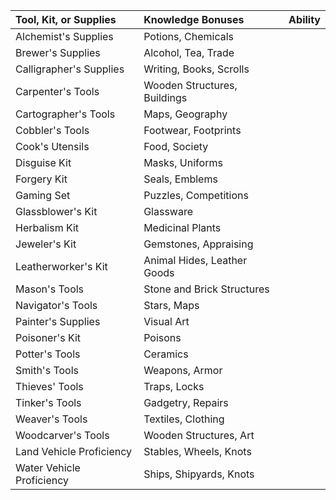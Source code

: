 | Tool, Kit, or Supplies    | Knowledge Bonuses            | Ability | 
|:------------------------- |:---------------------------- | ------- |
| Alchemist's Supplies      | Potions, Chemicals           |         |
| Brewer's Supplies         | Alcohol, Tea, Trade          |         |
| Calligrapher's Supplies   | Writing, Books, Scrolls      |         |
| Carpenter's Tools         | Wooden Structures, Buildings |         |
| Cartographer's Tools      | Maps, Geography              |         |
| Cobbler's Tools           | Footwear, Footprints         |         |
| Cook's Utensils           | Food, Society                |         |
| Disguise Kit              | Masks, Uniforms              |         |
| Forgery Kit               | Seals, Emblems               |         |
| Gaming Set                | Puzzles, Competitions        |         |
| Glassblower's Kit         | Glassware                    |         |
| Herbalism Kit             | Medicinal Plants             |         |
| Jeweler's Kit             | Gemstones, Appraising        |         |
| Leatherworker's Kit       | Animal Hides, Leather Goods  |         |
| Mason's Tools             | Stone and Brick Structures   |         |
| Navigator's Tools         | Stars, Maps                  |         |
| Painter's Supplies        | Visual Art                   |         |
| Poisoner's Kit            | Poisons                      |         |
| Potter's Tools            | Ceramics                     |         |
| Smith's Tools             | Weapons, Armor               |         |
| Thieves' Tools            | Traps, Locks                 |         |
| Tinker's Tools            | Gadgetry, Repairs            |         |
| Weaver's Tools            | Textiles, Clothing           |         |
| Woodcarver's Tools        | Wooden Structures, Art       |         |
| Land Vehicle Proficiency  | Stables, Wheels, Knots       |         |
| Water Vehicle Proficiency | Ships, Shipyards, Knots      |         |
